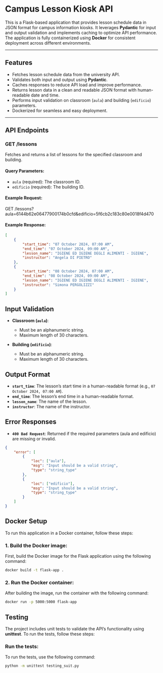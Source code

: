 # **Campus Lesson Kiosk API**

This is a Flask-based application that provides lesson schedule data in JSON format for campus information kiosks. It leverages **Pydantic** for input and output validation and implements caching to optimize API performance. The application is fully containerized using **Docker** for consistent deployment across different environments.

---

## **Features**
- Fetches lesson schedule data from the university API.
- Validates both input and output using **Pydantic**.
- Caches responses to reduce API load and improve performance.
- Returns lesson data in a clean and readable JSON format with human-readable date and time.
- Performs input validation on classroom (`aula`) and building (`edificio`) parameters.
- Dockerized for seamless and easy deployment.

---

## **API Endpoints**

### **GET /lessons**
Fetches and returns a list of lessons for the specified classroom and building.

#### **Query Parameters**:
- `aula` (required): The classroom ID.
- `edificio` (required): The building ID.

#### **Example Request**:
GET /lessons?aula=6144b62e06477900174b0cfd&edificio=5f6cb2c183c80e0018f4d470


#### **Example Response**:
```json
[
    {
        "start_time": "07 October 2024, 07:00 AM",
        "end_time": "07 October 2024, 09:00 AM",
        "lesson_name": "IGIENE ED IGIENE DEGLI ALIMENTI - IGIENE",
        "instructor": "Angela DI PIETRO"
    },
    {
        "start_time": "08 October 2024, 07:00 AM",
        "end_time": "08 October 2024, 09:00 AM",
        "lesson_name": "IGIENE ED IGIENE DEGLI ALIMENTI - IGIENE",
        "instructor": "Simona PERGOLIZZI"
    }
]
```
## **Input Validation**

- **Classroom (`aula`)**: 
  - Must be an alphanumeric string.
  - Maximum length of 30 characters.
  
- **Building (`edificio`)**:
  - Must be an alphanumeric string.
  - Maximum length of 30 characters.

## **Output Format**

- **`start_time`**: The lesson’s start time in a human-readable format (e.g., `07 October 2024, 07:00 AM`).
- **`end_time`**: The lesson’s end time in a human-readable format.
- **`lesson_name`**: The name of the lesson.
- **`instructor`**: The name of the instructor.

## **Error Responses**

- **`400 Bad Request`**: Returned if the required parameters (aula and edificio) are missing or invalid.

```json
{
    "error": [
        {
            "loc": ["aula"],
            "msg": "Input should be a valid string",
            "type": "string_type"
        },
        {
            "loc": ["edificio"],
            "msg": "Input should be a valid string",
            "type": "string_type"
        }
    ]
}
```
## **Docker Setup**

To run this application in a Docker container, follow these steps:

### 1. **Build the Docker image**:
First, build the Docker image for the Flask application using the following command:
```bash
docker build -t flask-app .
```
### 2. **Run the Docker container**:
After building the image, run the container with the following command:

```bash
docker run -p 5000:5000 flask-app
```
## **Testing**

The project includes unit tests to validate the API’s functionality using **unittest**. To run the tests, follow these steps:

### **Run the tests**:
To run the tests, use the following command:

```bash
python -m unittest testing_suit.py
```